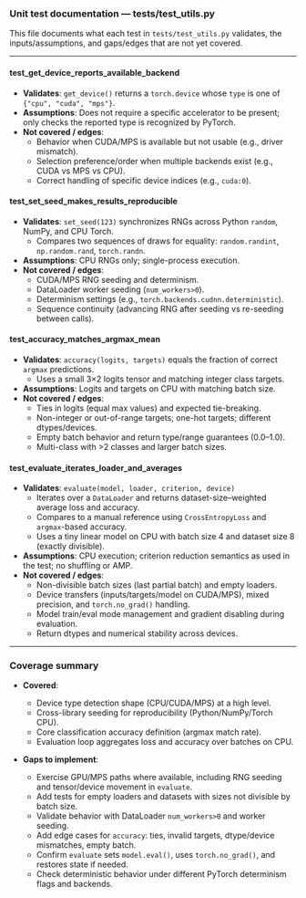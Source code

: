 ### Unit test documentation — tests/test_utils.py

This file documents what each test in `tests/test_utils.py` validates, the inputs/assumptions, and gaps/edges that are not yet covered.

---

#### test_get_device_reports_available_backend
- **Validates**: `get_device()` returns a `torch.device` whose `type` is one of `{"cpu", "cuda", "mps"}`.
- **Assumptions**: Does not require a specific accelerator to be present; only checks the reported type is recognized by PyTorch.
- **Not covered / edges**:
  - Behavior when CUDA/MPS is available but not usable (e.g., driver mismatch).
  - Selection preference/order when multiple backends exist (e.g., CUDA vs MPS vs CPU).
  - Correct handling of specific device indices (e.g., `cuda:0`).

#### test_set_seed_makes_results_reproducible
- **Validates**: `set_seed(123)` synchronizes RNGs across Python `random`, NumPy, and CPU Torch.
  - Compares two sequences of draws for equality: `random.randint`, `np.random.rand`, `torch.randn`.
- **Assumptions**: CPU RNGs only; single-process execution.
- **Not covered / edges**:
  - CUDA/MPS RNG seeding and determinism.
  - DataLoader worker seeding (`num_workers>0`).
  - Determinism settings (e.g., `torch.backends.cudnn.deterministic`).
  - Sequence continuity (advancing RNG after seeding vs re-seeding between calls).

#### test_accuracy_matches_argmax_mean
- **Validates**: `accuracy(logits, targets)` equals the fraction of correct `argmax` predictions.
  - Uses a small 3×2 logits tensor and matching integer class targets.
- **Assumptions**: Logits and targets on CPU with matching batch size.
- **Not covered / edges**:
  - Ties in logits (equal max values) and expected tie-breaking.
  - Non-integer or out-of-range targets; one-hot targets; different dtypes/devices.
  - Empty batch behavior and return type/range guarantees (0.0–1.0).
  - Multi-class with >2 classes and larger batch sizes.

#### test_evaluate_iterates_loader_and_averages
- **Validates**: `evaluate(model, loader, criterion, device)`
  - Iterates over a `DataLoader` and returns dataset-size–weighted average loss and accuracy.
  - Compares to a manual reference using `CrossEntropyLoss` and `argmax`-based accuracy.
  - Uses a tiny linear model on CPU with batch size 4 and dataset size 8 (exactly divisible).
- **Assumptions**: CPU execution; criterion reduction semantics as used in the test; no shuffling or AMP.
- **Not covered / edges**:
  - Non-divisible batch sizes (last partial batch) and empty loaders.
  - Device transfers (inputs/targets/model on CUDA/MPS), mixed precision, and `torch.no_grad()` handling.
  - Model train/eval mode management and gradient disabling during evaluation.
  - Return dtypes and numerical stability across devices.

---

### Coverage summary
- **Covered**:
  - Device type detection shape (CPU/CUDA/MPS) at a high level.
  - Cross-library seeding for reproducibility (Python/NumPy/Torch CPU).
  - Core classification accuracy definition (argmax match rate).
  - Evaluation loop aggregates loss and accuracy over batches on CPU.

- **Gaps to implement**:
  - Exercise GPU/MPS paths where available, including RNG seeding and tensor/device movement in `evaluate`.
  - Add tests for empty loaders and datasets with sizes not divisible by batch size.
  - Validate behavior with DataLoader `num_workers>0` and worker seeding.
  - Add edge cases for `accuracy`: ties, invalid targets, dtype/device mismatches, empty batch.
  - Confirm `evaluate` sets `model.eval()`, uses `torch.no_grad()`, and restores state if needed.
  - Check deterministic behavior under different PyTorch determinism flags and backends.


